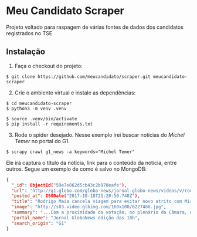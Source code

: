 # Meu Candidato Scraper

Projeto voltado para raspagem de várias fontes de dados dos candidatos registrados no TSE

## Instalação

1. Faça o checkout do projeto:

```shell
$ git clone https://github.com/meucandidato/scraper.git meucandidato-scraper
```

2. Crie o ambiente virtual e instale as dependências:

```shell
$ cd meucandidato-scraper
$ python3 -m venv .venv
```

```shell
$ source .venv/bin/activate
$ pip install -r requirements.txt
```

3. Rode o spider desejado. Nesse exemplo irei buscar notícias do _Michel Temer_ no portal do G1.

```shell
$ scrapy crawl g1_news -a keywords="Michel Temer"
```

Ele irá captura o título da notícia, link para o conteúdo da notícia, entre outros. Segue um exemplo de como é salvo no MongoDB:

```json
{
  "_id": ObjectId("59e7e862d5cb43c2b970eafe"),
  "url": "http://g1.globo.com/globo-news/jornal-globo-news/videos/v/rodrigo-maia-cancela-viagem-para-evitar-novo-atrito-com-michel-temer/6227466/",
  "posted_at": ISODate("2017-10-18T21:20:50.748Z"),
  "title": "Rodrigo Maia cancela viagem para evitar novo atrito com Michel Temer",
  "image": "http://s03.video.glbimg.com/160x100/6227466.jpg",
  "summary": "...Com a proximidade da votação, no plenário da Câmara, da segunda denúncia contra    , o presidente da Ca...",
  "portal_name": "Jornal GloboNews edição das 18h",
  "search_origin": "G1"
}
```
